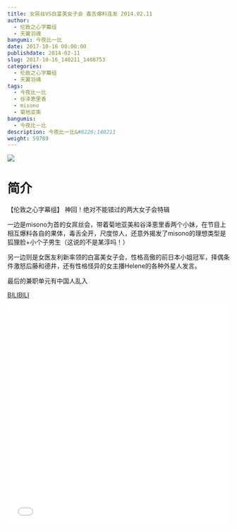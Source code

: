 ```yaml
---
title: 女屌丝VS白富美女子会 毒舌爆料连发 2014.02.11
author: 
  - 伦敦之心字幕组
  - 天翼羽魂
bangumi: 今夜比一比
date: 2017-10-16 00:00:00
publishdate: 2014-02-11
slug: 2017-10-16_140211_1408753
categories: 
  - 伦敦之心字幕组
  - 天翼羽魂
tags: 
  - 今夜比一比
  - 谷泽恵里香
  - misono
  - 菊地亚美
bangumis: 
  - 今夜比一比
description: 今夜比一比&#8226;140211
weight: 59789
---
```


![](https://i.imgur.com/E3TaVnw.jpg)

# 简介  
【伦敦之心字幕组】 神回！绝对不能错过的两大女子会特辑


一边是misono为首的女屌丝会，带着菊地亚美和谷泽恵里香两个小妹，在节目上相互爆料各自的果体，毒舌全开，尺度惊人，还意外揭发了misono的理想类型是狐狸脸+小个子男生（这说的不是某淳吗！）


另一边则是女医友利新率领的白富美女子会，性格高傲的前日本小姐冠军，择偶条件激怒后藤和德井，还有性格怪异的女主播Helene的各种外星人发言。


最后的兼职单元有中国人乱入

  [BILIBILI](https://www.bilibili.com/video/av1408753/)


<div class="vcontainer">  <iframe class='video' src="//www.bilibili.com/html/html5player.html?cid=2125127&aid=1408753" width="100%" height="500" frameborder="0" allowfullscreen="allowfullscreen"></iframe></div>
